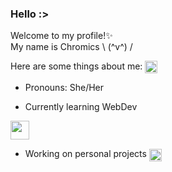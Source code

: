 ### Hello :>

Welcome to my profile!✨  
My name is Chromics \ (^v^) /  

Here are some things about me: 
<img class="animated-gif" src="https://media.giphy.com/media/8lQyyys3SGBoUUxrUp/giphy.gif" width="20" >

- Pronouns: She/Her

- Currently learning WebDev <style>
      img {
        vertical-align: middle;
      }
    </style>
<img class="animated-gif" src="https://media.giphy.com/media/heIX5HfWgEYlW/giphy.gif" width="30" >

- Working on personal projects <img class="animated-gif" src="https://media.giphy.com/media/qyjQsUt0p0TT2/giphy.gif" width="20" > 